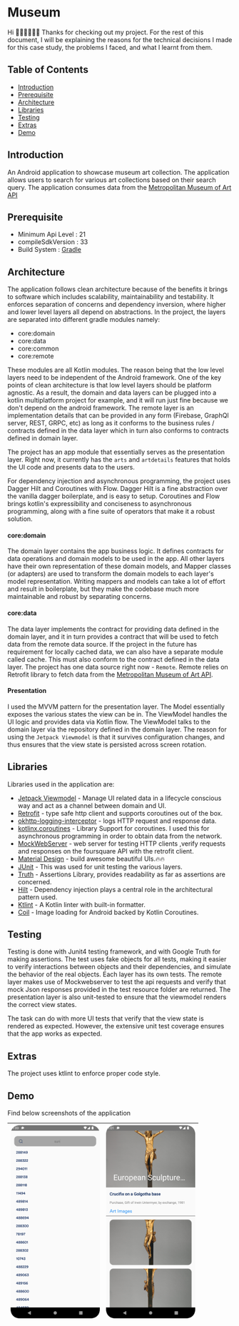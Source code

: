 
# Museum

Hi 👋🏼👋🏼👋🏼
Thanks for checking out my project. For the rest of this document, I will be explaining the
reasons for the technical decisions I made for this case study, the problems I faced, and what
I learnt from them.


## Table of Contents
- [Introduction](#introduction)
- [Prerequisite](#prerequisite)
- [Architecture](#architecture)
- [Libraries](#libraries)
- [Testing](#testing)
- [Extras](#Extras)
- [Demo](#demo)


## Introduction
An Android application to showcase museum art collection. The application allows users to search for 
various art collections based on their search query. The application consumes data from the [Metropolitan Museum of Art API](https://metmuseum.github.io/)


## Prerequisite
- Minimum Api Level : 21
- compileSdkVersion : 33
- Build System : [Gradle](https://gradle.org/)


## Architecture
The application follows clean architecture because of the benefits it brings to software which includes scalability, maintainability and testability.
It enforces separation of concerns and dependency inversion, where higher and lower level layers all depend on abstractions.
In the project, the layers are separated into different gradle modules namely:

- core:domain
- core:data
- core:common
- core:remote

These modules are all Kotlin modules. The reason being that the low level layers need to be independent of the Android framework.
One of the key points of clean architecture is that low level layers should be platform agnostic. As a result, the domain and data layers can be plugged into a kotlin multiplatform project for example, and it will run just fine because we don't depend on the android framework.
The remote layer is an implementation details that can be provided in any form (Firebase, GraphQl server, REST, GRPC, etc) as long as it conforms to the business rules / contracts defined in the data layer which in turn also conforms to contracts defined in domain layer.

The project has an app module that essentially serves as the presentation layer. Right now, it currently has the `arts` and `artdetails` features that holds the UI code and presents data to the users.

For dependency injection and asynchronous programming, the project uses Dagger Hilt and Coroutines with Flow. Dagger Hilt is a fine abstraction over the vanilla dagger boilerplate, and is easy to setup.
Coroutines and Flow brings kotlin's expressibility and conciseness to asynchronous programming, along with a fine suite of operators that make it a robust solution.


#### core:domain
The domain layer contains the app business logic. It defines contracts for data operations and domain models to be used in the app. All other layers have their own representation of these domain models, and Mapper classes (or adapters) are used to transform the domain models to each layer's model representation.
Writing mappers and models can take a lot of effort and result in boilerplate, but they make the codebase much more maintainable and robust by separating concerns.


#### core:data
The data layer implements the contract for providing data defined in the domain layer,
and it in turn provides a contract that will be used to fetch data from the remote data source.
If the project in the future has requirement for locally cached data, we can also have a separate module called cache. This must also conform to the contract defined in the data layer.
The project has one data source right now - `Remote`. Remote relies on Retrofit library to fetch data from the [Metropolitan Museum of Art API](https://metmuseum.github.io/).


#### Presentation
I used the MVVM pattern for the presentation layer. The Model essentially exposes
the various states the view can be in. The ViewModel handles the UI logic and provides
data via Kotlin flow. The ViewModel talks to the domain layer via the repository defined in the domain layer. The reason for using the `Jetpack Viewmodel` is that it survives configuration changes,
and thus ensures that the view state is persisted across screen rotation.


## Libraries

Libraries used in the application are:


- [Jetpack Viewmodel](https://developer.android.com/topic/libraries/architecture/viewmodel) - Manage UI related data in a lifecycle conscious way
   and act as a channel between domain and UI.
- [Retrofit](https://square.github.io/retrofit/) - type safe http client and supports coroutines out of the box.
- [okhttp-logging-interceptor](https://github.com/square/okhttp/blob/master/okhttp-logging-interceptor/README.md) - logs HTTP request and response data.
- [kotlinx.coroutines](https://github.com/Kotlin/kotlinx.coroutines) - Library Support for coroutines. I used this for asynchronous programming in order
  to obtain data from the network.
- [MockWebServer](https://github.com/square/okhttp/tree/master/mockwebserver) - web server for testing HTTP clients ,verify requests and responses on the foursquare API with the retrofit client.
- [Material Design](https://material.io/develop/android/docs/getting-started/) - build awesome beautiful UIs.🔥🔥
- [JUnit](https://junit.org/junit4/) - This was used for unit testing the various layers.
- [Truth](https://truth.dev/) - Assertions Library, provides readability as far as assertions are concerned.
- [Hilt](https://dagger.dev/hilt/) - Dependency injection plays a central role in the architectural pattern used.
- [Ktlint](https://github.com/pinterest/ktlint) - A Kotlin linter with built-in formatter.
- [Coil](https://github.com/coil-kt/coil) - Image loading for Android backed by Kotlin Coroutines.


## Testing

Testing is done with Junit4 testing framework, and with Google Truth for making assertions. The test uses fake objects for all tests, making it easier to verify interactions between objects and their dependencies, and simulate the behavior of the real objects.
Each layer has its own tests. The remote layer makes use of Mockwebserver to test the api requests and verify that mock Json responses provided in the test resource folder are returned.
The presentation layer is also unit-tested to ensure that the viewmodel renders the correct view states.

The task can do with more UI tests that verify that the view state is rendered as expected. However, the extensive unit test coverage ensures that the app works as expected.


## Extras

The project uses ktlint to enforce proper code style.

## Demo

Find below screenshots of the application

| <img src="images/image_1.png" width=200/> | <img src="images/image_2.png" width=200/> |
|:-----------------------------------------:|:-----------------------------------------:|
